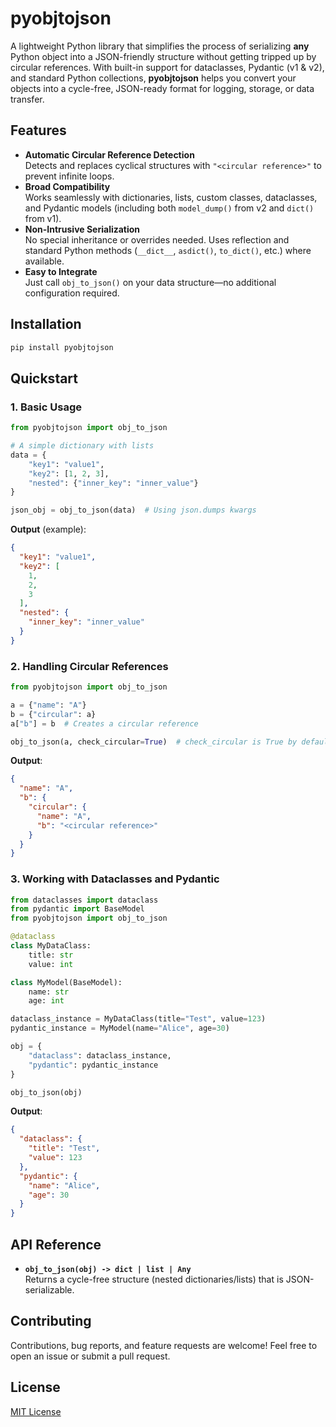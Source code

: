 # pyobjtojson

A lightweight Python library that simplifies the process of serializing **any** Python object into a JSON-friendly structure without getting tripped up by circular references. With built-in support for dataclasses, Pydantic (v1 & v2), and standard Python collections, **pyobjtojson** helps you convert your objects into a cycle-free, JSON-ready format for logging, storage, or data transfer.

## Features

- **Automatic Circular Reference Detection**  
  Detects and replaces cyclical structures with `"<circular reference>"` to prevent infinite loops.
- **Broad Compatibility**  
  Works seamlessly with dictionaries, lists, custom classes, dataclasses, and Pydantic models (including both `model_dump()` from v2 and `dict()` from v1).
- **Non-Intrusive Serialization**  
  No special inheritance or overrides needed. Uses reflection and standard Python methods (`__dict__`, `asdict()`, `to_dict()`, etc.) where available.
- **Easy to Integrate**  
  Just call `obj_to_json()` on your data structure—no additional configuration required.

## Installation

```bash
pip install pyobjtojson
```

## Quickstart

### 1. Basic Usage

```python
from pyobjtojson import obj_to_json

# A simple dictionary with lists
data = {
    "key1": "value1",
    "key2": [1, 2, 3],
    "nested": {"inner_key": "inner_value"}
}

json_obj = obj_to_json(data)  # Using json.dumps kwargs
```

**Output** (example):
```json
{
  "key1": "value1",
  "key2": [
    1,
    2,
    3
  ],
  "nested": {
    "inner_key": "inner_value"
  }
}
```

### 2. Handling Circular References
```python
from pyobjtojson import obj_to_json

a = {"name": "A"}
b = {"circular": a}
a["b"] = b  # Creates a circular reference

obj_to_json(a, check_circular=True)  # check_circular is True by default.
```

**Output**:
```json
{
  "name": "A",
  "b": {
    "circular": {
      "name": "A",
      "b": "<circular reference>"
    }
  }
}
```

### 3. Working with Dataclasses and Pydantic

```python
from dataclasses import dataclass
from pydantic import BaseModel
from pyobjtojson import obj_to_json

@dataclass
class MyDataClass:
    title: str
    value: int

class MyModel(BaseModel):
    name: str
    age: int

dataclass_instance = MyDataClass(title="Test", value=123)
pydantic_instance = MyModel(name="Alice", age=30)

obj = {
    "dataclass": dataclass_instance,
    "pydantic": pydantic_instance
}

obj_to_json(obj)
```

**Output**:
```json
{
  "dataclass": {
    "title": "Test",
    "value": 123
  },
  "pydantic": {
    "name": "Alice",
    "age": 30
  }
}
```

## API Reference

- **`obj_to_json(obj) -> dict | list | Any`**  
  Returns a cycle-free structure (nested dictionaries/lists) that is JSON-serializable.

## Contributing
Contributions, bug reports, and feature requests are welcome! Feel free to open an issue or submit a pull request.

## License
[MIT License](LICENSE)
